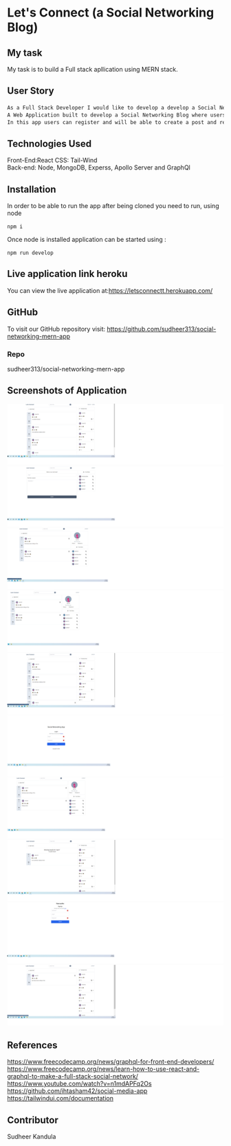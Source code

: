 # Let's Connect (a Social Networking Blog)

## My task

My task is to build a Full stack apllication using MERN stack.

## User Story

```md
As a Full Stack Developer I would like to develop a develop a Social Networking Blog Using MERN Stack
A Web Application built to develop a Social Networking Blog where users can interact with their family friends and so on.
In this app users can register and will be able to create a post and react to someone else post aswell. They can also like or dislike others post. They can also follow other users of their interest
```

## Technologies Used

Front-End:React CSS: Tail-Wind</br>
Back-end: Node, MongoDB, Experss, Apollo Server and GraphQl

## Installation

In order to be able to run the app after being cloned you need to run, using node

```
npm i
```

Once node is installed application can be started using :

```
npm run develop
```

## Live application link heroku

You can view the live application at:https://letsconnectt.herokuapp.com/

## GitHub

To visit our GitHub repository visit: https://github.com/sudheer313/social-networking-mern-app

### Repo

sudheer313/social-networking-mern-app

## Screenshots of Application

![landing page before signing in](./utils/Landingpage.png)<br/>
![create post ](./utils/createnewpost_aftersignin.png)<br/>
![only post owner can delete his post](./utils/delete_post.png)<br/>
![Postcount and followers count](./utils/display_postcount_Followers.png)<br/>
![Landing page after logging in](./utils/landingPost_afterlogin.png)<br/>
![Login page](./utils/LoginPage.png)<br/>
![display users randomly](./utils/randomusers_display.png)<br/>
![Search post by title](./utils/searchpost_basedontitileName.png)<br/>
![signup page](./utils/signup_page.png)<br/>
![Trending post based on like count](./utils/trendingpost_basedonlikecount.png)


## References

https://www.freecodecamp.org/news/graphql-for-front-end-developers/<br/>
https://www.freecodecamp.org/news/learn-how-to-use-react-and-graphql-to-make-a-full-stack-social-network/<br/>
https://www.youtube.com/watch?v=n1mdAPFq2Os<br/>
https://github.com/ihtasham42/social-media-app<br/>
https://tailwindui.com/documentation

## Contributor

Sudheer Kandula

